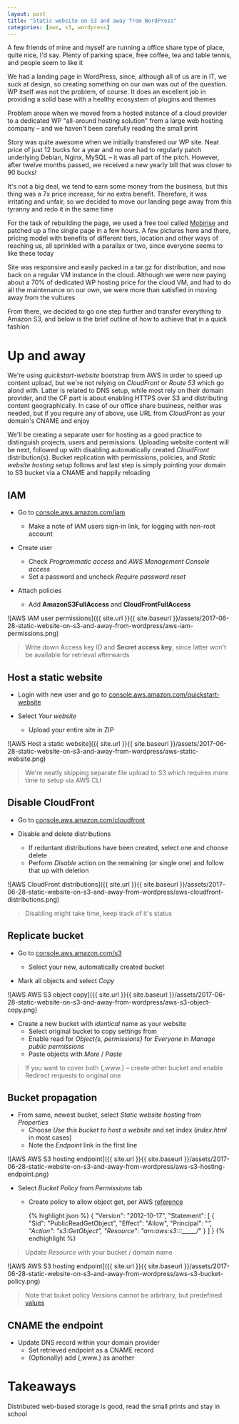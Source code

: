 ```yaml
---
layout: post
title: "Static website on S3 and away from WordPress"
categories: [aws, s3, wordpress]
---
```


A few friends of mine and myself are running a office share type of place,
quite nice, I'd say. Plenty of parking space, free coffee, tea and table tennis,
and people seem to like it

We had a landing page in WordPress, since, although all of us are in IT,
we suck at design, so creating something on our own was out of the question.
WP itself was not the problem, of course. It does an excellent job in providing
a solid base with a healthy ecosystem of plugins and themes

Problem arose when we moved from a hosted instance of a cloud provider to a
dedicated WP "all-around hosting solution" from a large web hosting company –
and we haven't been carefully reading the small print

Story was quite awesome when we initially transfered our WP site. Neat price of
just 12 bucks for a year and no one had to regularly patch underlying Debian,
Nginx, MySQL – it was all part of the pitch. However, after twelve months passed,
we received a new yearly bill that was closer to 90 bucks!

It's not a big deal, we tend to earn some money from the business, but this
thing was a 7x price increase, for no extra benefit. Therefore, it was
irritating and unfair, so we decided to move our landing page away from this
tyranny and redo it in the same time

For the task of rebuilding the page, we used a free tool called
[Mobirise](https://mobirise.com "Mobirise") and patched up a
fine single page in a few hours. A few pictures here and there, pricing model
with benefits of different tiers, location and other ways of reaching us, all
sprinkled with a parallax or two, since everyone seems to like these today

Site was responsive and easily packed in a tar.gz for distribution, and now back
on a regular VM instance in the cloud. Although we were now paying about a 70%
of dedicated WP hosting price for the cloud VM, and had to do all the maintenance
on our own, we were more than satisfied in moving away from the vultures

From there, we decided to go one step further and transfer everything to Amazon
S3, and below is the brief outline of how to achieve that in a quick fashion


# Up and away

We're using _quickstart-website_ bootstrap from AWS in order to speed up content
upload, but we're not relying on _CloudFront_ or _Route 53_ which go alond with.
Latter is related to DNS setup, while most rely on their domain provider, and
the CF part is about enabling HTTPS over S3 and distributing content
geographically. In case of our office share business, neither was needed, but
if you require any of above, use URL from _CloudFront_ as your domain's CNAME
and enjoy

We'll be creating a separate user for hosting as a good practice to distinguish
projects, users and permissions. Uploading website content will be next, followed
up with disabling automatically created _CloudFront_ distribution(s). Bucket
replication with permissions, policies, and _Static website hosting_ setup
follows and last step is simply pointing your domain to S3 bucket via a CNAME
and happily reloading


## IAM

* Go to
[console.aws.amazon.com/iam](https://console.aws.amazon.com/iam "console.aws.amazon.com/iam")
  * Make a note of IAM users sign-in link, for logging with non-root account

* Create user
  * Check _Programmatic access_ and _AWS Management Console access_
  * Set a password and uncheck _Require password reset_

* Attach policies
  * Add **AmazonS3FullAccess** and **CloudFrontFullAccess**

![AWS IAM user permissions]({{ site.url }}{{ site.baseurl }}/assets/2017-06-28-static-website-on-s3-and-away-from-wordpress/aws-iam-permissions.png)

> Write down Access key ID and **Secret access key**, since latter won't be
available for retrieval afterwards


## Host a static website

* Login with new user and go to
[console.aws.amazon.com/quickstart-website](https://console.aws.amazon.com/quickstart-website "console.aws.amazon.com/quickstart-website")

* Select _Your website_
  * Upload your entire site in ZIP

![AWS Host a static website]({{ site.url }}{{ site.baseurl }}/assets/2017-06-28-static-website-on-s3-and-away-from-wordpress/aws-static-website.png)

> We're neatly skipping separate file upload to S3 which requires more time to
setup via AWS CLI


## Disable CloudFront

* Go to
[console.aws.amazon.com/cloudfront](https://console.aws.amazon.com/cloudfront "console.aws.amazon.com/cloudfront")

* Disable and delete distributions
  * If reduntant distributions have been created, select one and choose delete
  * Perform _Disable_ action on the remaining (or single one) and follow that up with deletion

![AWS CloudFront distributions]({{ site.url }}{{ site.baseurl }}/assets/2017-06-28-static-website-on-s3-and-away-from-wordpress/aws-cloudfront-distributions.png)

> Disabling might take time, keep track of it's status


## Replicate bucket

* Go to
[console.aws.amazon.com/s3](https://console.aws.amazon.com/s3 "console.aws.amazon.com/s3")
  * Select your new, automatically created bucket

* Mark all objects and select _Copy_

![AWS AWS S3 object copy]({{ site.url }}{{ site.baseurl }}/assets/2017-06-28-static-website-on-s3-and-away-from-wordpress/aws-s3-object-copy.png)

* Create a new bucket with *identical* name as your website
  * Select original bucket to copy settings from
  * Enable read for _Object{s, permissions}_ for _Everyone_ in _Manage public permissions_
  * Paste objects with _More_ / _Paste_

> If you want to cover both {,www.} – create other bucket and enable
Redirect requests to original one


## Bucket propagation

* From same, newest bucket, select _Static website hosting_ from _Properties_
  * Choose _Use this bucket to host a website_ and set index (_index.html_ in most cases)
  * Note the _Endpoint_ link in the first line

![AWS AWS S3 hosting endpoint]({{ site.url }}{{ site.baseurl }}/assets/2017-06-28-static-website-on-s3-and-away-from-wordpress/aws-s3-hosting-endpoint.png)

* Select _Bucket Policy_ from _Permissions_ tab
  * Create policy to allow object get, per AWS
    [reference](http://docs.aws.amazon.com/AmazonS3/latest/dev/HostingWebsiteOnS3Setup.html "reference")

    {% highlight json %}
    {
        "Version": "2012-10-17",
        "Statement": [
            {
                "Sid": "PublicReadGetObject",
                "Effect": "Allow",
                "Principal": "*",
                "Action": "s3:GetObject",
                "Resource": "arn:aws:s3:::_____/*"
            }
        ]
    }
    {% endhighlight %}

> Update _Resource_ with your bucket / domain name

![AWS AWS S3 hosting endpoint]({{ site.url }}{{ site.baseurl }}/assets/2017-06-28-static-website-on-s3-and-away-from-wordpress/aws-s3-bucket-policy.png)

> Note that buket policy Versions cannot be arbitrary, but predefined
[values](https://aws.amazon.com/blogs/security/back-to-school-understanding-the-iam-policy-grammar/ "values")


## CNAME the endpoint

* Update DNS record within your domain provider
  * Set retrieved endpoint as a CNAME record
  * (Optionally) add {,www.} as another


# Takeaways

Distributed web-based storage is good, read the small prints and stay in school

